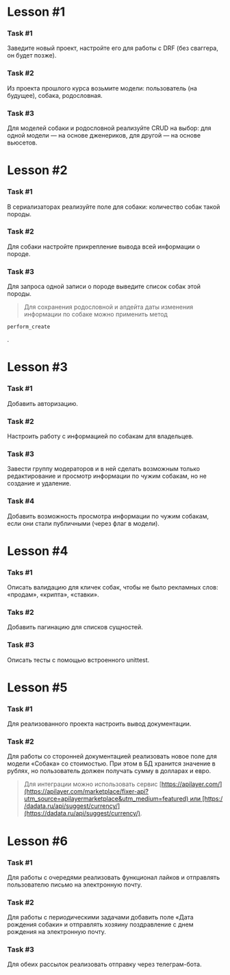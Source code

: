 # Lesson #1

### Task #1
Заведите новый проект, настройте его для работы с DRF (без сваггера, он будет позже).

### Task #2
Из проекта прошлого курса возьмите модели: пользователь (на будущее), собака, родословная.

### Task #3

Для моделей собаки и родословной реализуйте CRUD на выбор: для одной модели — на основе дженериков, для другой — на основе вьюсетов.

# Lesson #2

### Task #1
В сериализаторах реализуйте поле для собаки: количество собак такой породы.

### Task #2
Для собаки настройте прикрепление вывода всей информации о породе.

### Task #3
Для запроса одной записи о породе выведите список собак этой породы.

>Для сохранения родословной и апдейта даты изменения информации по собаке можно применить метод 
```
perform_create
```
.

# Lesson #3

### Task #1
Добавить авторизацию.

### Task #2
Настроить работу с информацией по собакам для владельцев.

### Task #3
Завести группу модераторов и в ней сделать возможным только редактирование и просмотр информации по чужим собакам, но не создание и удаление.

### Task #4
Добавить возможность просмотра информации по чужим собакам, если они стали публичными (через флаг в модели).

# Lesson #4

### Taks #1
Описать валидацию для кличек собак, чтобы не было рекламных слов: «продам», «крипта», «ставки».

### Taks #2
Добавить пагинацию для списков сущностей.

### Task #3
Описать тесты с помощью встроенного unittest.

# Lesson #5

### Task #1
Для реализованного проекта настроить вывод документации.

### Task #2
Для работы со сторонней документацией реализовать новое поле для модели «Собака» со стоимостью. При этом в БД хранится значение в рублях, но пользователь должен получать сумму в долларах и евро.

>Для интеграции можно использовать сервис [https://apilayer.com/](https://apilayer.com/marketplace/fixer-api?utm_source=apilayermarketplace&utm_medium=featured) или [https://dadata.ru/api/suggest/currency/](https://dadata.ru/api/suggest/currency/).

# Lesson #6

### Task #1
Для работы с очередями реализовать функционал лайков и отправлять пользователю письмо на электронную почту.

### Task #2
Для работы с периодическими задачами добавить поле «Дата рождения собаки» и отправлять хозяину поздравление с днем рождения на электронную почту.

### Task #3
Для обеих рассылок реализовать отправку через телеграм-бота.